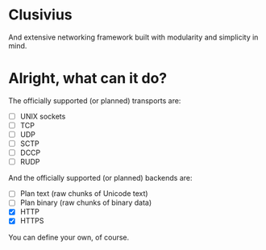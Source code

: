 Clusivius
=========

And extensive networking framework built with modularity and simplicity in mind.

Alright, what can it do?
=========

The officially supported (or planned) transports are:

* [ ] UNIX sockets
* [ ] TCP
* [ ] UDP
* [ ] SCTP
* [ ] DCCP
* [ ] RUDP

And the officially supported (or planned) backends are:

* [ ] Plan text (raw chunks of Unicode text)
* [ ] Plan binary (raw chunks of binary data)
* [X] HTTP
* [X] HTTPS

You can define your own, of course.
